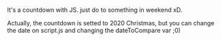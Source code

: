 It's a countdown with JS.
just do to something in weekend xD.

Actually, the countdown is setted to 2020 Christmas, but you can change the date on script.js and changing the dateToCompare var ;0)